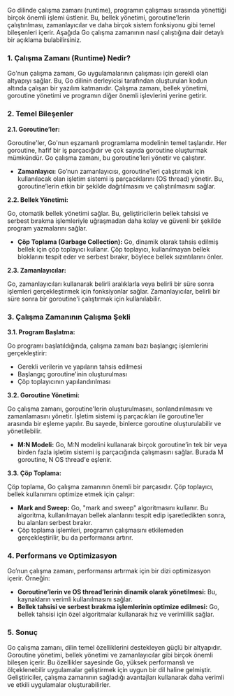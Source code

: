 Go dilinde çalışma zamanı (runtime), programın çalışması sırasında yönettiği birçok önemli işlemi üstlenir. Bu, bellek yönetimi, goroutine’lerin çalıştırılması, zamanlayıcılar ve daha birçok sistem fonksiyonu gibi temel bileşenleri içerir. Aşağıda Go çalışma zamanının nasıl çalıştığına dair detaylı bir açıklama bulabilirsiniz.

### 1. Çalışma Zamanı (Runtime) Nedir?

Go'nun çalışma zamanı, Go uygulamalarının çalışması için gerekli olan altyapıyı sağlar. Bu, Go dilinin derleyicisi tarafından oluşturulan kodun altında çalışan bir yazılım katmanıdır. Çalışma zamanı, bellek yönetimi, goroutine yönetimi ve programın diğer önemli işlevlerini yerine getirir.

### 2. Temel Bileşenler

**2.1. Goroutine’ler:**

Goroutine'ler, Go'nun eşzamanlı programlama modelinin temel taşlarıdır. Her goroutine, hafif bir iş parçacığıdır ve çok sayıda goroutine oluşturmak mümkündür. Go çalışma zamanı, bu goroutine’leri yönetir ve çalıştırır.

- **Zamanlayıcı:** Go’nun zamanlayıcısı, goroutine’leri çalıştırmak için kullanılacak olan işletim sistemi iş parçacıklarını (OS thread) yönetir. Bu, goroutine’lerin etkin bir şekilde dağıtılmasını ve çalıştırılmasını sağlar.

**2.2. Bellek Yönetimi:**

Go, otomatik bellek yönetimi sağlar. Bu, geliştiricilerin bellek tahsisi ve serbest bırakma işlemleriyle uğraşmadan daha kolay ve güvenli bir şekilde program yazmalarını sağlar.

- **Çöp Toplama (Garbage Collection):** Go, dinamik olarak tahsis edilmiş bellek için çöp toplayıcı kullanır. Çöp toplayıcı, kullanılmayan bellek bloklarını tespit eder ve serbest bırakır, böylece bellek sızıntılarını önler.

**2.3. Zamanlayıcılar:**

Go, zamanlayıcıları kullanarak belirli aralıklarla veya belirli bir süre sonra işlemleri gerçekleştirmek için fonksiyonlar sağlar. Zamanlayıcılar, belirli bir süre sonra bir goroutine'i çalıştırmak için kullanılabilir.

### 3. Çalışma Zamanının Çalışma Şekli

**3.1. Program Başlatma:**

Go programı başlatıldığında, çalışma zamanı bazı başlangıç işlemlerini gerçekleştirir:

- Gerekli verilerin ve yapıların tahsis edilmesi
- Başlangıç goroutine'inin oluşturulması
- Çöp toplayıcının yapılandırılması

**3.2. Goroutine Yönetimi:**

Go çalışma zamanı, goroutine'lerin oluşturulmasını, sonlandırılmasını ve zamanlamasını yönetir. İşletim sistemi iş parçacıkları ile goroutine’ler arasında bir eşleme yapılır. Bu sayede, binlerce goroutine oluşturulabilir ve yönetilebilir.

- **M:N Modeli:** Go, M:N modelini kullanarak birçok goroutine’in tek bir veya birden fazla işletim sistemi iş parçacığında çalışmasını sağlar. Burada M goroutine, N OS thread'e eşlenir.

**3.3. Çöp Toplama:**

Çöp toplama, Go çalışma zamanının önemli bir parçasıdır. Çöp toplayıcı, bellek kullanımını optimize etmek için çalışır:

- **Mark and Sweep:** Go, "mark and sweep" algoritmasını kullanır. Bu algoritma, kullanılmayan bellek alanlarını tespit edip işaretledikten sonra, bu alanları serbest bırakır.
- Çöp toplama işlemleri, programın çalışmasını etkilemeden gerçekleştirilir, bu da performansı artırır.

### 4. Performans ve Optimizasyon

Go’nun çalışma zamanı, performansı artırmak için bir dizi optimizasyon içerir. Örneğin:

- **Goroutine’lerin ve OS thread’lerinin dinamik olarak yönetilmesi:** Bu, kaynakların verimli kullanılmasını sağlar.
- **Bellek tahsisi ve serbest bırakma işlemlerinin optimize edilmesi:** Go, bellek tahsisi için özel algoritmalar kullanarak hız ve verimlilik sağlar.

### 5. Sonuç

Go çalışma zamanı, dilin temel özelliklerini destekleyen güçlü bir altyapıdır. Goroutine yönetimi, bellek yönetimi ve zamanlayıcılar gibi birçok önemli bileşen içerir. Bu özellikler sayesinde Go, yüksek performanslı ve ölçeklenebilir uygulamalar geliştirmek için uygun bir dil haline gelmiştir. Geliştiriciler, çalışma zamanının sağladığı avantajları kullanarak daha verimli ve etkili uygulamalar oluşturabilirler.